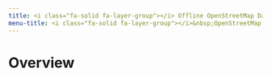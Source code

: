 ```yaml
---
title: <i class="fa-solid fa-layer-group"></i> Offline OpenStreetMap Data
menu-title: <i class="fa-solid fa-layer-group"></i>&nbsp;OpenStreetMap
---
```

# Overview
# 
